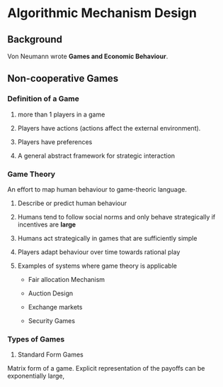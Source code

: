 # Algorithmic Mechanism Design

## Background

Von Neumann wrote **Games and Economic Behaviour**.

## Non-cooperative Games

### Definition of a Game

1. more than 1 players in a game

2. Players have actions (actions affect the external environment).

3. Players have preferences

4. A general abstract framework for strategic interaction

### Game Theory

An effort to map human behaviour to game-theoric language.

1. Describe or predict human behaviour

2. Humans tend to follow social norms and only behave strategically if incentives are **large**

3. Humans act strategically in games that are sufficiently simple

4. Players adapt behaviour over time towards rational play

5. Examples of systems where game theory is applicable

    - Fair allocation Mechanism

    - Auction Design

    - Exchange markets

    - Security Games    


### Types of Games


1. Standard Form Games

Matrix form of a game. Explicit representation of the payoffs can be exponentially large, 
